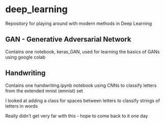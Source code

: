 # deep_learning
Repository for playing around with modern methods in Deep Learning

## GAN - Generative Adversarial Network
Contains one notebook, keras_GAN, used for learning the basics of GANs using google colab

## Handwriting
Contains one handwriting.ipynb notebook using CNNs to classify letters from the extended mnist (emnist) set

I looked at adding a class for spaces between letters to classify strings of letters in words

Really didn't get very far with this - hope to come back to it one day
